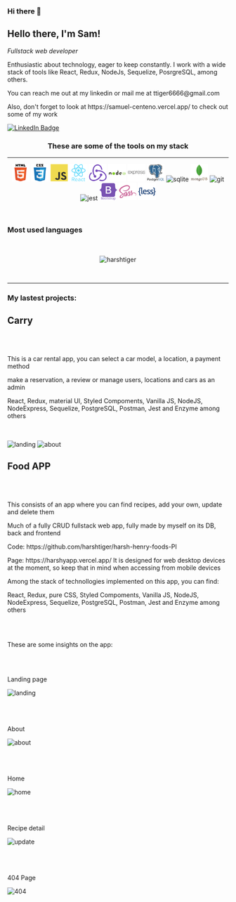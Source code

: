### Hi there 👋

<h2> Hello  there, I'm Sam!  </h2>
<p><em>Fullstack web developer</em></p>

<p>Enthusiastic about technology, eager to keep constantly. I work with a wide stack of tools like React, Redux, NodeJs, Sequelize, PosrgreSQL, among others. </p>
<p>You can reach me out at my linkedin or mail me at ttiger6666@gmail.com</p>
Also, don't forget to look at https://samuel-centeno.vercel.app/ to check out some of my work


[![LinkedIn Badge](https://img.shields.io/badge/LinkedIn-Profile-informational?style=flat&logo=linkedin&logoColor=white&color=0D76A8)](https://www.linkedin.com/in/samuel-ricardo-centeno-21a4aa214/)

<h3 align="center">These are some of the tools on my stack</h3>

---

<p align="center">
<img src="https://raw.githubusercontent.com/devicons/devicon/master/icons/html5/html5-original-wordmark.svg" alt="html5" width="40" height="40"/>
<img src="https://raw.githubusercontent.com/devicons/devicon/master/icons/css3/css3-original-wordmark.svg" alt="css3" width="40" height="40"/>
<img src="https://raw.githubusercontent.com/devicons/devicon/master/icons/javascript/javascript-original.svg" alt="javascript" width="40" height="40"/>

<img src="https://raw.githubusercontent.com/devicons/devicon/master/icons/react/react-original-wordmark.svg" alt="react" width="40" height="40"/>
<img src="https://raw.githubusercontent.com/devicons/devicon/master/icons/redux/redux-original.svg" alt="redux" width="40" height="40"/>
<img src="https://raw.githubusercontent.com/devicons/devicon/master/icons/nodejs/nodejs-original-wordmark.svg" alt="nodejs" width="40" height="40"/>
<img src="https://raw.githubusercontent.com/devicons/devicon/master/icons/express/express-original-wordmark.svg" alt="express" width="40" height="40"/>
<img src="https://raw.githubusercontent.com/devicons/devicon/master/icons/postgresql/postgresql-original-wordmark.svg" alt="postgresql" width="40" height="40"/>
<img src="https://www.vectorlogo.zone/logos/sqlite/sqlite-icon.svg" alt="sqlite" width="40" height="40"/>
<img src="https://raw.githubusercontent.com/devicons/devicon/master/icons/mongodb/mongodb-original-wordmark.svg" alt="mongodb" width="40" height="40"/>
<img src="https://www.vectorlogo.zone/logos/git-scm/git-scm-icon.svg" alt="git" width="40" height="40"/>
<img src="https://www.vectorlogo.zone/logos/jestjsio/jestjsio-icon.svg" alt="jest" width="40" height="40"/>
<img src="https://raw.githubusercontent.com/devicons/devicon/master/icons/bootstrap/bootstrap-plain-wordmark.svg" alt="bootstrap" width="40" height="40"/>
<img src="https://raw.githubusercontent.com/devicons/devicon/master/icons/sass/sass-original.svg" alt="sass" width="40" height="40"/> 
<img src="https://raw.githubusercontent.com/devicons/devicon/master/icons/less/less-plain-wordmark.svg" alt="less" width="40" height="40"/> 

</p>
<p>&nbsp;</p>
<h3>Most used languages</h3>
<p>&nbsp;</p>
<p align="center"><img align="center" src="https://github-readme-stats.vercel.app/api/top-langs?username=harshtiger&show_icons=true&locale=en&layout=compact" alt="harshtiger" /></p>

<p>&nbsp;</p>





<hr>

### My lastest projects: 


<h2> Carry </h2>

<br></br>

<p> This is a car rental app, you can select a car model, a location, a payment method</p>
<p> make a reservation, a review or manage users, locations and cars as an admin</p>
<p>React, Redux, material UI, Styled Compoments, Vanilla JS, NodeJS, NodeExpress, Sequelize, PostgreSQL, Postman, Jest and Enzyme among others </p>
<br></br>
<img src="https://ibb.co/PWHC95p" alt="landing" border="0">
<img src="https://i.ibb.co/j5H1Dr2/p2.jpg" alt="about" border="0">




<h2> Food APP </h2>
<br></br>
<p> This consists of an app where you can find recipes, add your own, update and delete them </p>
<p> Much of a fully  CRUD fullstack web app, fully made by myself on its  DB, back and frontend </p>
<p> Code: https://github.com/harshtiger/harsh-henry-foods-PI </p>
<p> Page: https://harshyapp.vercel.app/ It is designed for web desktop devices at the moment, so keep that in mind when accessing from mobile devices </p>
<p>Among the stack of technollogies implemented on this app, you can find: </p>
<p>React, Redux, pure CSS, Styled Compoments, Vanilla JS, NodeJS, NodeExpress, Sequelize, PostgreSQL, Postman, Jest and Enzyme among others </p>
<br></br>
<p>These are some insights on the app: </p>
<br></br>
<p> Landing page </p>
<img src="https://i.ibb.co/ZSCB8JS/landing.jpg" alt="landing" border="0">
<br></br>
<br></br>
<p> About</p>
<img src="https://i.ibb.co/cTH6msb/about.jpg" alt="about" border="0">
<br></br>
<br></br>
<p> Home </p>
<img src="https://i.ibb.co/NCxczgh/home.jpg" alt="home" border="0">
<br></br>
<br></br>
<p> Recipe detail </p>
<img src="https://i.ibb.co/GQrH4Nj/update.jpg" alt="update" border="0">
<br></br>
<br></br>
<p>404 Page  </p>
<img src="https://i.ibb.co/9V38CjG/404.jpg" alt="404" border="0">
